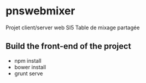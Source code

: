 # pnswebmixer
Projet client/server web SI5
Table de mixage partagée

## Build the front-end of the project
* npm install
* bower install
* grunt serve
